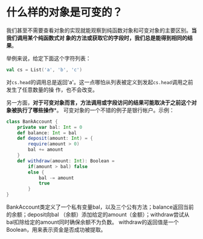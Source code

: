 什么样的对象是可变的？
================================================================================
我们甚至不需要查看对象的实现就能观察到纯函数对象和可变对象的主要区别。**当我们调用某个纯函数式对
象的方法或获取它的字段时，我们总是能得到相同的结果**。

举例来说，给定下面这个字符列表：
```scala
val cs = List('a', 'b', 'c')
```
对`cs.head`的调用总是返回'a'。这一点哪怕从列表被定义到发起`cs.head`调用之前发生了任意数量的操
作，也不会改变。

另一方面，**对于可变对象而言，方法调用或字段访问的结果可能取决于之前这个对象被执行了哪些操作***。
可变对象的一个不错的例子是银行帐户。示例：
```scala
class BankAccount {
    private var bal: Int = 0
    def balance: Int = bal
    def deposit(amount: Int) = {
        require(amount > 0)
        bal += amount
    }
    def withdraw(amount: Int): Boolean = 
        if(amount > bal) false
        else {
            bal -= amount
            true
        }
}
```
BankAccount类定义了一个私有变量bal，以及三个公有方法；balance返回当前的余额；deposit向bal
（余额）添加给定的amount（金额）；withdraw尝试从bal扣除给定的amount同时确保余额不为负数。
withdraw的返回值是一个Boolean，用来表示资金是否成功被提取。
